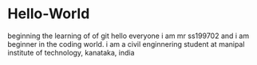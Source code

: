 # Hello-World
beginning the learning of of git 
hello everyone i am mr ss199702 and i am beginner in the coding world. i am a civil enginnering student at manipal institute of technology, kanataka, india
